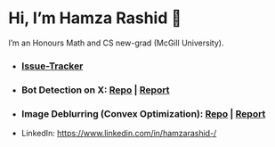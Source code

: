 # Hi, I’m Hamza Rashid 👋
I’m an Honours Math and CS new-grad (McGill University).
- ### [Issue-Tracker](https://flow-issue-tracker.com)
- ### Bot Detection on X: [Repo](https://github.com/HzaRashid/BattleBotsDetector) | [Report](https://drive.google.com/file/d/1Jw5JXDlwIFGV2RGOXBEYczxG5drcm0gH/view?usp=sharing) 
- ### Image Deblurring (Convex Optimization): [Repo](https://github.com/HzaRashid/Math563-Final_Project) | [Report](https://drive.google.com/file/d/19LN4tM9lLgAUZjY0CdQFn4TG9ow7ELlR/view?usp=sharing)
- LinkedIn: https://www.linkedin.com/in/hamzarashid-/

